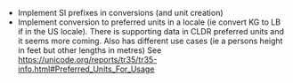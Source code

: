 * Implement SI prefixes in conversions (and unit creation)
* Implement conversion to preferred units in a locale (ie convert KG to LB if in the US locale).  There is supporting data in CLDR preferred units and it seems more coming. Also has different use cases (ie a persons height in feet but other lengths in metres) See https://unicode.org/reports/tr35/tr35-info.html#Preferred_Units_For_Usage
